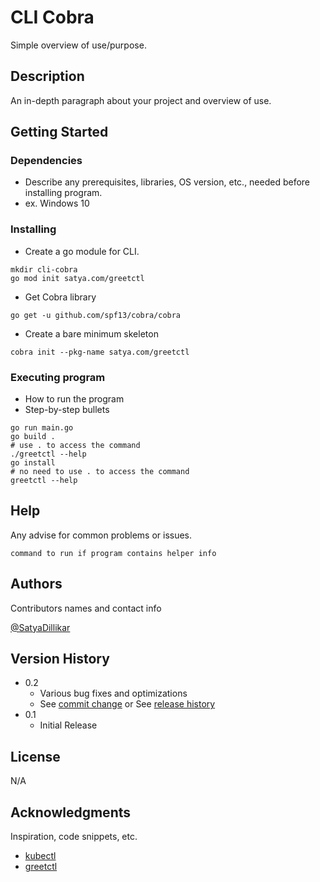 # CLI Cobra

Simple overview of use/purpose.

## Description

An in-depth paragraph about your project and overview of use.

## Getting Started

### Dependencies

* Describe any prerequisites, libraries, OS version, etc., needed before installing program.
* ex. Windows 10

### Installing


* Create a go module for CLI.
```
mkdir cli-cobra
go mod init satya.com/greetctl
```

* Get Cobra library
```
go get -u github.com/spf13/cobra/cobra
```

* Create a bare minimum skeleton

```
cobra init --pkg-name satya.com/greetctl
```

### Executing program

* How to run the program
* Step-by-step bullets

```
go run main.go
go build .
# use . to access the command
./greetctl --help
go install
# no need to use . to access the command
greetctl --help
```

## Help

Any advise for common problems or issues.
```
command to run if program contains helper info
```

## Authors

Contributors names and contact info

[@SatyaDillikar](https://twitter.com/SatyaDillikar)

## Version History

* 0.2
    * Various bug fixes and optimizations
    * See [commit change]() or See [release history]()
* 0.1
    * Initial Release

## License

N/A

## Acknowledgments

Inspiration, code snippets, etc.
* [kubectl](https://blog.knoldus.com/create-kubectl-like-cli-with-go-and-cobra/)
* [greetctl](https://github.com/knoldus/greetctl)